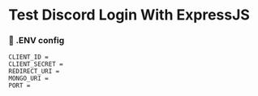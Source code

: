 <h1>Test Discord Login With ExpressJS</h1>

<h3>🌌 .ENV config</h3>

```
CLIENT_ID = 
CLIENT_SECRET = 
REDIRECT_URI = 
MONGO_URI = 
PORT = 
```
